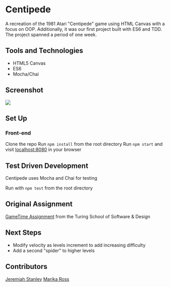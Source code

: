 # Centipede

A recreation of the 1981 Atari "Centipede" game using HTML Canvas with a focus on OOP.  Additionally, it was our first project built with ES6 and TDD.  The project spanned a period of one week.  

## Tools and Technologies
* HTML5 Canvas
* ES6
* Mocha/Chai


## Screenshot
<img src="https://github.com/marikaross/Centipede/blob/master/images/centipede.png" />

## Set Up
### Front-end
Clone the repo
Run ```npm install``` from the root directory
Run ```npm start``` and visit [localhost:8080](https://www.localhost:8080) in your browser


## Test Driven Development
Centipede uses Mocha and Chai for testing

Run with ```npm test``` from the root directory

## Original Assignment
[GameTime Assignment](http://frontend.turing.io/projects/game-time.html) from the Turing School of Software & Design

## Next Steps
* Modify velocity as levels increment to add increasing difficulty
* Add a second "spider" to higher levels

## Contributors
[Jeremiah Stanley](https://github.com/jeremiahjstanley)
[Marika Ross](https://github.com/marikaross)

